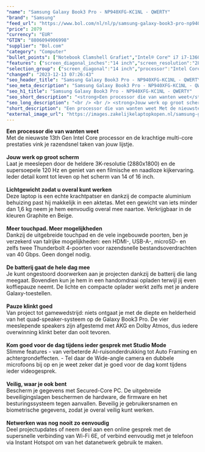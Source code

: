 ```yaml
---
"name": "Samsung Galaxy Book3 Pro - NP940XFG-KC1NL - QWERTY"
"brand": "Samsung"
"feed_url": "https://www.bol.com/nl/nl/p/samsung-galaxy-book3-pro-np940xfg-kc1nl-qwerty/9300000146140882"
"price": 2079
"currency": "EUR"
"GTIN": "8806094906998"
"supplier": "Bol.com"
"category": "Computer"
"bullet_points": ["Notebook Clamshell Grafiet","Intel® Core™ i7 i7-1360P","35,6 cm (14\") WQXGA+ 2880 x 1800 Pixels AMOLED","16 GB LPDDR5-SDRAM","1 TB SSD","Intel Iris Xe Graphics","Wi-Fi 6E (802.11ax) Bluetooth 5.1","63 Wh 65 W","Windows 11 Home"]
"features": {"screen_diagonal_inches":"14 inch","screen_resolution":"2880 x 1800 Pixels","processor_family":"Intel® Core™ i7","memory_size":"16 GB","memory_type":"LPDDR5-SDRAM","total_storage_space":"1 TB","operating_system":"Windows 11 Home","battery_capacity":"63 Wh","width":"312,3 mm","depth":"223,8 mm","height":"11,3 mm","weight":"1,17 kg","graphics_card":"Intel Iris Xe Graphics"}
"selection_group": {"screen_diagonal":"14 inch","processor":"Intel Core i7","changed_price_past_3_days":false,"product_family":"Galaxy Book3 Pro"}
"changed": "2023-12-13 07:26:43"
"seo_header_title": "Samsung Galaxy Book3 Pro - NP940XFG-KC1NL - QWERTY"
"seo_meta_description": "Samsung Galaxy Book3 Pro - NP940XFG-KC1NL - QWERTY"
"seo_h1_title": "Samsung Galaxy Book3 Pro - NP940XFG-KC1NL - QWERTY"
"seo_short_description": "<strong>Een processor die van wanten weet</strong> <br />Met de nieuwste 13th Gen Intel Core processor en de krachtige multi-core prestaties vink je razendsnel taken van jouw lijstje."
"seo_long_description": "<br /> <br /> <strong>Jouw werk op groot scherm</strong> <br />Laat je meeslepen door de heldere 3K-resolutie (2880x1800) en de supersoepele 120 Hz en geniet van een filmische en naadloze kijkervaring. Ieder detail komt tot leven op het scherm van 14 of 16 inch. <br /> <br /> <strong>Lichtgewicht zodat u overal kunt werken</strong> <br />Deze laptop is een echte krachtpatser en dankzij de compacte aluminium behuizing past hij makkelijk in een aktetas. Met een gewicht van iets minder dan 1,6 kg neem je hem eenvoudig overal mee naartoe. Verkrijgbaar in de kleuren Graphite en Beige. <br /> <br /> <strong>Meer touchpad. Meer mogelijkheden</strong> <br />Dankzij de uitgebreide touchpad en de vele ingebouwde poorten, ben je verzekerd van talrijke mogelijkheden: een HDMI-, USB-A-, microSD- en zelfs twee Thunderbolt 4-poorten voor razendsnelle bestandsoverdrachten van 40 Gbps. Geen dongel nodig. <br /> <br /> <strong>De batterij gaat de hele dag mee</strong> <br />Je kunt ongestoord doorwerken aan je projecten dankzij de batterij die lang meegaat. Bovendien kun je hem in een handomdraai opladen terwijl jij even koffiepauze neemt. De lichte en compacte oplader werkt zelfs met je andere Galaxy-toestellen. <br /> <br /> <strong>Pauze klinkt goed</strong> <br />Van project tot gamewedstrijd: niets ontgaat je met de diepte en helderheid van het quad-speaker-systeem op de Galaxy Book3 Pro. De vier meeslepende speakers zijn afgestemd met AKG en Dolby Atmos, dus iedere overwinning klinkt beter dan ooit tevoren. <br /> <br /> <strong>Kom goed voor de dag tijdens ieder gesprek met Studio Mode</strong> <br />Slimme features - van verbeterde AI-ruisonderdrukking tot Auto Framing en achtergrondeffecten. - Tel daar de Wide-angle camera en dubbele microfoons bij op en je weet zeker dat je goed voor de dag komt tijdens ieder videogesprek. <br /> <br /> <strong>Veilig, waar je ook bent </strong> <br />Bescherm je gegevens met Secured-Core PC. De uitgebreide beveiligingslagen beschermen de hardware, de firmware en het besturingssysteem tegen aanvallen. Beveilig je gebruikersnamen en biometrische gegevens, zodat je overal veilig kunt werken. <br /> <br /> <strong>Netwerken was nog nooit zo eenvoudig </strong> <br />Deel projectupdates of neem deel aan een online gesprek met de supersnelle verbinding van Wi-Fi 6E, of verbind eenvoudig met je telefoon via Instant Hotspot om van het datanetwerk gebruik te maken. <br />"
"short_description": "Een processor die van wanten weet Met de nieuwste 13th Gen Intel Core processor en de krachtige multi-core prestaties vink je razendsnel taken van jouw lijstje. Jouw werk op groot scherm Laat je meeslepen door de heldere 3K-resolutie (2880x1800) en de supersoepele 120 Hz en geniet van een filmische en naadloze kijkervaring. Ieder detail komt tot leven op het scherm van 14 of 16 inch. Lichtgewicht zodat u overal kunt werken Deze laptop is een echte krachtpatser en dankzij de compacte aluminium behuizing past hij makkelijk in een aktetas. Met een gewicht van iets minder dan 1,6 kg neem je hem eenvoudig overal mee naartoe. Verkrijgbaar in de kleuren Graphite en Beige. Meer touchpad. Meer mogelijkheden Dankzij de uitgebreide touchpad en de vele ingebouwde poorten, ben je verzekerd van talrijke mogelijkheden: een HDMI-, USB-A-, microSD- en zelfs twee Thunderbolt 4-poorten voor razendsnelle bestandsoverdrachten van 40 Gbps. Geen dongel nodig. De batterij gaat de hele dag mee Je kunt ongestoord doorwerken aan je projecten dankzij de batterij die lang meegaat. Bovendien kun je hem in een handomdraai opladen terwijl jij even koffiepauze neemt. De lichte en compacte oplader werkt zelfs met je andere Galaxy-toestellen. Pauze klinkt goed Van project tot gamewedstrijd: niets ontgaat je met de diepte en helderheid van het quad-speaker-systeem op de Galaxy Book3 Pro. De vier meeslepende speakers zijn afgestemd met AKG en Dolby Atmos, dus iedere overwinning klinkt beter dan ooit tevoren. Kom goed voor de dag tijdens ieder gesprek met Studio Mode Slimme features - van verbeterde AI-ruisonderdrukking tot Auto Framing en achtergrondeffecten. - Tel daar de Wide-angle camera en dubbele microfoons bij op en je weet zeker dat je goed voor de dag komt tijdens ieder videogesprek. Veilig, waar je ook bent Bescherm je gegevens met Secured-Core PC. De uitgebreide beveiligingslagen beschermen de hardware, de firmware en het besturingssysteem tegen aanvallen. Beveilig je gebruikersnamen en biometrische gegevens, zodat je overal veilig kunt werken. Netwerken was nog nooit zo eenvoudig Deel projectupdates of neem deel aan een online gesprek met de supersnelle verbinding van Wi-Fi 6E, of verbind eenvoudig met je telefoon via Instant Hotspot om van het datanetwerk gebruik te maken."
"external_image_url": "https://images.zakelijkelaptopkopen.nl/samsung-galaxy-book3-pro-np940xfg-kc1nl-qwerty.webp"
---
```


<strong>Een processor die van wanten weet</strong> <br />Met de nieuwste 13th Gen Intel Core processor en de krachtige multi-core prestaties vink je razendsnel taken van jouw lijstje. <br /> <br /> <strong>Jouw werk op groot scherm</strong> <br />Laat je meeslepen door de heldere 3K-resolutie (2880x1800) en de supersoepele 120 Hz en geniet van een filmische en naadloze kijkervaring. Ieder detail komt tot leven op het scherm van 14 of 16 inch. <br /> <br /> <strong>Lichtgewicht zodat u overal kunt werken</strong> <br />Deze laptop is een echte krachtpatser en dankzij de compacte aluminium behuizing past hij makkelijk in een aktetas. Met een gewicht van iets minder dan 1,6 kg neem je hem eenvoudig overal mee naartoe. Verkrijgbaar in de kleuren Graphite en Beige. <br /> <br /> <strong>Meer touchpad. Meer mogelijkheden</strong> <br />Dankzij de uitgebreide touchpad en de vele ingebouwde poorten, ben je verzekerd van talrijke mogelijkheden: een HDMI-, USB-A-, microSD- en zelfs twee Thunderbolt 4-poorten voor razendsnelle bestandsoverdrachten van 40 Gbps. Geen dongel nodig. <br /> <br /> <strong>De batterij gaat de hele dag mee</strong> <br />Je kunt ongestoord doorwerken aan je projecten dankzij de batterij die lang meegaat. Bovendien kun je hem in een handomdraai opladen terwijl jij even koffiepauze neemt. De lichte en compacte oplader werkt zelfs met je andere Galaxy-toestellen. <br /> <br /> <strong>Pauze klinkt goed</strong> <br />Van project tot gamewedstrijd: niets ontgaat je met de diepte en helderheid van het quad-speaker-systeem op de Galaxy Book3 Pro. De vier meeslepende speakers zijn afgestemd met AKG en Dolby Atmos, dus iedere overwinning klinkt beter dan ooit tevoren. <br /> <br /> <strong>Kom goed voor de dag tijdens ieder gesprek met Studio Mode</strong> <br />Slimme features - van verbeterde AI-ruisonderdrukking tot Auto Framing en achtergrondeffecten. - Tel daar de Wide-angle camera en dubbele microfoons bij op en je weet zeker dat je goed voor de dag komt tijdens ieder videogesprek. <br /> <br /> <strong>Veilig, waar je ook bent </strong> <br />Bescherm je gegevens met Secured-Core PC. De uitgebreide beveiligingslagen beschermen de hardware, de firmware en het besturingssysteem tegen aanvallen. Beveilig je gebruikersnamen en biometrische gegevens, zodat je overal veilig kunt werken. <br /> <br /> <strong>Netwerken was nog nooit zo eenvoudig </strong> <br />Deel projectupdates of neem deel aan een online gesprek met de supersnelle verbinding van Wi-Fi 6E, of verbind eenvoudig met je telefoon via Instant Hotspot om van het datanetwerk gebruik te maken. <br />